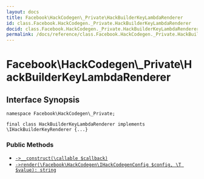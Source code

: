```yaml
---
layout: docs
title: Facebook\HackCodegen\_Private\HackBuilderKeyLambdaRenderer
id: class.Facebook.HackCodegen._Private.HackBuilderKeyLambdaRenderer
docid: class.Facebook.HackCodegen._Private.HackBuilderKeyLambdaRenderer
permalink: /docs/reference/class.Facebook.HackCodegen._Private.HackBuilderKeyLambdaRenderer/
---
```

# Facebook\\HackCodegen\\_Private\\HackBuilderKeyLambdaRenderer




## Interface Synopsis




``` Hack
namespace Facebook\HackCodegen\_Private;

final class HackBuilderKeyLambdaRenderer implements \IHackBuilderKeyRenderer {...}
```




### Public Methods




- [` ->__construct(\callable $callback) `](<class.Facebook.HackCodegen._Private.HackBuilderKeyLambdaRenderer.__construct.md>)
- [` ->render(\Facebook\HackCodegen\IHackCodegenConfig $config, \T $value): string `](<class.Facebook.HackCodegen._Private.HackBuilderKeyLambdaRenderer.render.md>)